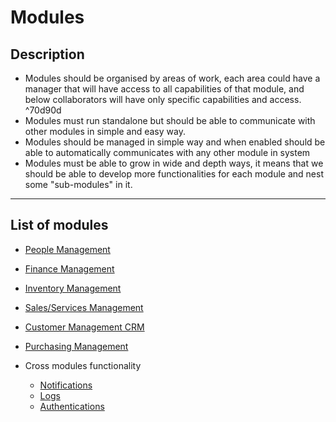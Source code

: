# Modules

## Description
- Modules should be organised  by areas of work, each area could have a manager that will have access to all capabilities of that module, and below collaborators will have only specific capabilities and access.  ^70d90d
- Modules must run standalone but should be able to communicate with other modules in simple and easy way.
- Modules should be managed in simple way and when enabled should be able to automatically communicates with any other module in system
- Modules must be able to grow in wide and depth ways, it means that we should be able to develop more functionalities for each module and nest some "sub-modules" in it.
___

## List of modules
- [People Management](People-Management.md)
- [Finance Management](Finance-Management.md)
- [Inventory Management](Inventory-Management.md)
- [Sales/Services Management](Sales-Services-Management.md)
- [Customer Management CRM](Customer-Management-CRM.md)
- [Purchasing Management](Purchasing-Management.md)


- Cross modules functionality
    - [Notifications](Notifications.md)
    - [Logs]()
    - [Authentications]()
